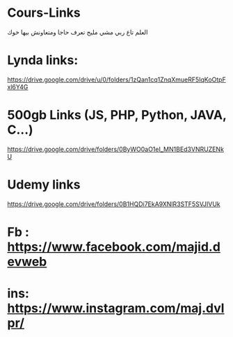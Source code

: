 # Cours-Links
العلم تاع ربي مشي مليح تعرف حاجا ومتعاونش بيها خوك

# Lynda links:
https://drive.google.com/drive/u/0/folders/1zQan1cq1ZnqXmueRF5IqKoOtpFxl6Y4G

# 500gb Links (JS, PHP, Python, JAVA, C...)
https://drive.google.com/drive/folders/0ByWO0aO1eI_MN1BEd3VNRUZENkU

# Udemy links
https://drive.google.com/drive/folders/0B1HQDi7EkA9XNlR3STF5SVJIVUk

# Fb : https://www.facebook.com/majid.devweb
# ins: https://www.instagram.com/maj.dvlpr/



